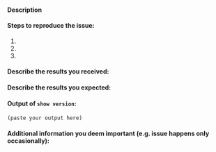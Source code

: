 <!--
     If you are reporting a new issue, make sure that we do not have any duplicates
     already open. You can ensure this by searching the issue list for this
     repository. If there is a duplicate, please close your issue and add a comment
     to the existing issue instead.

     If you suspect your issue is a bug, please edit your issue description to
     include the BUG REPORT INFORMATION shown below. If you fail to provide this
     information within 7 days, we cannot debug your issue and will close it. We
     will, however, reopen it if you later provide the information.

     For more information about reporting issues, see
     https://github.com/Azure/SONiC/wiki#report-issues

     ---------------------------------------------------
     GENERAL SUPPORT INFORMATION
     ---------------------------------------------------

     The GitHub issue tracker is for bug reports and feature requests.
     General support can be found at the following locations:

     - SONiC Support Forums - https://groups.google.com/forum/#!forum/sonicproject

     ---------------------------------------------------
     BUG REPORT INFORMATION
     ---------------------------------------------------
     Use the commands below to provide key information from your environment:
     You do NOT have to include this information if this is a FEATURE REQUEST
-->

#### Description

<!--
     Briefly describe the problem you are having in a few paragraphs.
-->

#### Steps to reproduce the issue:
1.
2.
3.

#### Describe the results you received:


#### Describe the results you expected:


#### Output of `show version`:

```
(paste your output here)
```

#### Additional information you deem important (e.g. issue happens only occasionally):

<!--
     Also attach debug file produced by `sudo generate_dump`
-->
